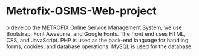 # Metrofix-OSMS-Web-project
o develop the METROFIX Online Service Management System, we use Bootstrap, Font Awesome, and Google Fonts. The front end uses HTML, CSS, and JavaScript. PHP is used as the back-end language for handling forms, cookies, and database operations. MySQL is used for the database.
